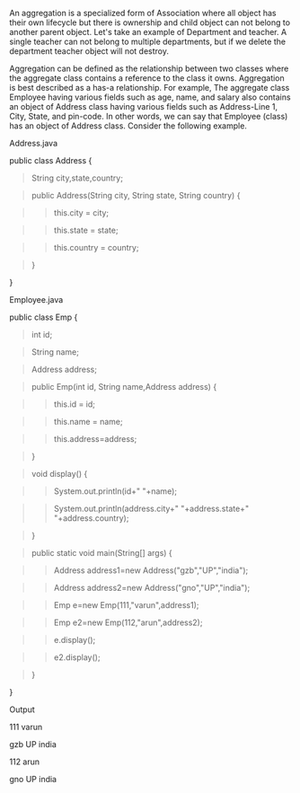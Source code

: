 An aggregation is a specialized form of Association where all object has
their own lifecycle but there is ownership and child object can not
belong to another parent object. Let's take an example of Department and
teacher. A single teacher can not belong to multiple departments, but if
we delete the department teacher object will not destroy.

Aggregation can be defined as the relationship between two classes where
the aggregate class contains a reference to the class it owns.
Aggregation is best described as a has-a relationship. For example, The
aggregate class Employee having various fields such as age, name, and
salary also contains an object of Address class having various fields
such as Address-Line 1, City, State, and pin-code. In other words, we
can say that Employee (class) has an object of Address class. Consider
the following example.

Address.java

public class Address {

> String city,state,country;

> public Address(String city, String state, String country) {

> > this.city = city;

> > this.state = state;

> > this.country = country;

> }

}

Employee.java

public class Emp {

> int id;

> String name;

> Address address;

> public Emp(int id, String name,Address address) {

> > this.id = id;

> > this.name = name;

> > this.address=address;

> }

> void display() {

> > System.out.println(id+\" \"+name);

> > System.out.println(address.city+\" \"+address.state+\"
> > \"+address.country);

> }

> public static void main(String\[\] args) {

> > Address address1=new Address(\"gzb\",\"UP\",\"india\");

> > Address address2=new Address(\"gno\",\"UP\",\"india\");

> > Emp e=new Emp(111,\"varun\",address1);

> > Emp e2=new Emp(112,\"arun\",address2);

> > e.display();

> > e2.display();

> }

}

Output

111 varun

gzb UP india

112 arun

gno UP india
